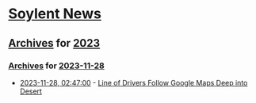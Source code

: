 # [Soylent News](../../../README.md)

## [Archives](../../index.md) for [2023](../index.md)

### [Archives](../../index.md) for [2023-11-28](index.md)

* [2023-11-28, 02:47:00](https://soylentnews.org/article.pl?sid=23/11/27/0149249&from=rss) - [Line of Drivers Follow Google Maps Deep into Desert](https://soylentnews.org/article.pl?sid=23/11/27/0149249&from=rss)
